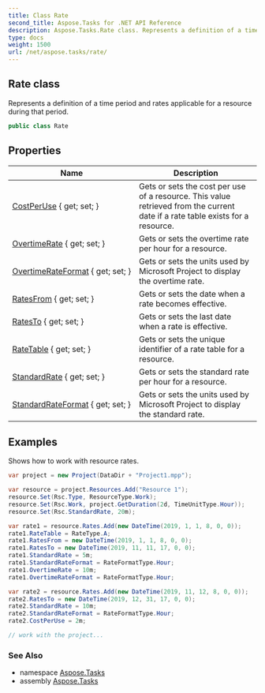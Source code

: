 ```yaml
---
title: Class Rate
second_title: Aspose.Tasks for .NET API Reference
description: Aspose.Tasks.Rate class. Represents a definition of a time period and rates applicable for a resource during that period
type: docs
weight: 1500
url: /net/aspose.tasks/rate/
---
```

## Rate class

Represents a definition of a time period and rates applicable for a resource during that period.

```csharp
public class Rate
```

## Properties

| Name | Description |
| --- | --- |
| [CostPerUse](../../aspose.tasks/rate/costperuse/) { get; set; } | Gets or sets the cost per use of a resource. This value retrieved from the current date if a rate table exists for a resource. |
| [OvertimeRate](../../aspose.tasks/rate/overtimerate/) { get; set; } | Gets or sets the overtime rate per hour for a resource. |
| [OvertimeRateFormat](../../aspose.tasks/rate/overtimerateformat/) { get; set; } | Gets or sets the units used by Microsoft Project to display the overtime rate. |
| [RatesFrom](../../aspose.tasks/rate/ratesfrom/) { get; set; } | Gets or sets the date when a rate becomes effective. |
| [RatesTo](../../aspose.tasks/rate/ratesto/) { get; set; } | Gets or sets the last date when a rate is effective. |
| [RateTable](../../aspose.tasks/rate/ratetable/) { get; set; } | Gets or sets the unique identifier of a rate table for a resource. |
| [StandardRate](../../aspose.tasks/rate/standardrate/) { get; set; } | Gets or sets the standard rate per hour for a resource. |
| [StandardRateFormat](../../aspose.tasks/rate/standardrateformat/) { get; set; } | Gets or sets the units used by Microsoft Project to display the standard rate. |

## Examples

Shows how to work with resource rates.

```csharp
var project = new Project(DataDir + "Project1.mpp");

var resource = project.Resources.Add("Resource 1");
resource.Set(Rsc.Type, ResourceType.Work);
resource.Set(Rsc.Work, project.GetDuration(2d, TimeUnitType.Hour));
resource.Set(Rsc.StandardRate, 20m);

var rate1 = resource.Rates.Add(new DateTime(2019, 1, 1, 8, 0, 0));
rate1.RateTable = RateType.A;
rate1.RatesFrom = new DateTime(2019, 1, 1, 8, 0, 0);
rate1.RatesTo = new DateTime(2019, 11, 11, 17, 0, 0);
rate1.StandardRate = 5m;
rate1.StandardRateFormat = RateFormatType.Hour;
rate1.OvertimeRate = 10m;
rate1.OvertimeRateFormat = RateFormatType.Hour;

var rate2 = resource.Rates.Add(new DateTime(2019, 11, 12, 8, 0, 0));
rate2.RatesTo = new DateTime(2019, 12, 31, 17, 0, 0);
rate2.StandardRate = 10m;
rate2.StandardRateFormat = RateFormatType.Hour;
rate2.CostPerUse = 2m;

// work with the project...
```

### See Also

* namespace [Aspose.Tasks](../../aspose.tasks/)
* assembly [Aspose.Tasks](../../)


